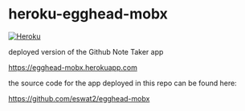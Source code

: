 # heroku-egghead-mobx
[![Heroku](https://heroku-badge.herokuapp.com/?app=heroku-badge)](https://egghead-mobx.herokuapp.com)

deployed version of the Github Note Taker app

https://egghead-mobx.herokuapp.com

the source code for the app deployed in this repo can be found here:

https://github.com/eswat2/egghead-mobx
